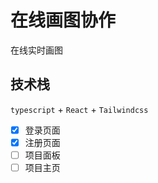 # 在线画图协作
在线实时画图
## 技术栈
`typescript` + `React` + `Tailwindcss`

- [x] 登录页面
- [x] 注册页面
- [ ] 项目面板
- [ ] 项目主页